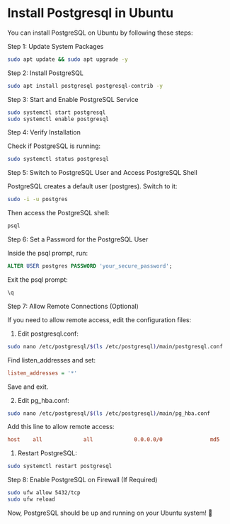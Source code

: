 
# Install Postgresql in Ubuntu


You can install PostgreSQL on Ubuntu by following these steps:

Step 1: Update System Packages

```bash
sudo apt update && sudo apt upgrade -y
```

Step 2: Install PostgreSQL

```bash
sudo apt install postgresql postgresql-contrib -y
```

Step 3: Start and Enable PostgreSQL Service

```bash
sudo systemctl start postgresql
sudo systemctl enable postgresql
```

Step 4: Verify Installation

Check if PostgreSQL is running:

```bash
sudo systemctl status postgresql
```

Step 5: Switch to PostgreSQL User and Access PostgreSQL Shell

PostgreSQL creates a default user (postgres). Switch to it:

```bash
sudo -i -u postgres
```

Then access the PostgreSQL shell:

```bash
psql
```

Step 6: Set a Password for the PostgreSQL User

Inside the psql prompt, run:

```sql
ALTER USER postgres PASSWORD 'your_secure_password';
```

Exit the psql prompt:

```sql
\q
```

Step 7: Allow Remote Connections (Optional)

If you need to allow remote access, edit the configuration files:
1. Edit postgresql.conf:

```bash
sudo nano /etc/postgresql/$(ls /etc/postgresql)/main/postgresql.conf
```

Find listen_addresses and set:
```ini
listen_addresses = '*'
```
Save and exit.

2. Edit pg_hba.conf:

```bash
sudo nano /etc/postgresql/$(ls /etc/postgresql)/main/pg_hba.conf
```

Add this line to allow remote access:
```ini
host    all             all             0.0.0.0/0               md5
```

1. Restart PostgreSQL:

```bash
sudo systemctl restart postgresql
```


Step 8: Enable PostgreSQL on Firewall (If Required)

```bash
sudo ufw allow 5432/tcp
sudo ufw reload
```

Now, PostgreSQL should be up and running on your Ubuntu system! 🚀
